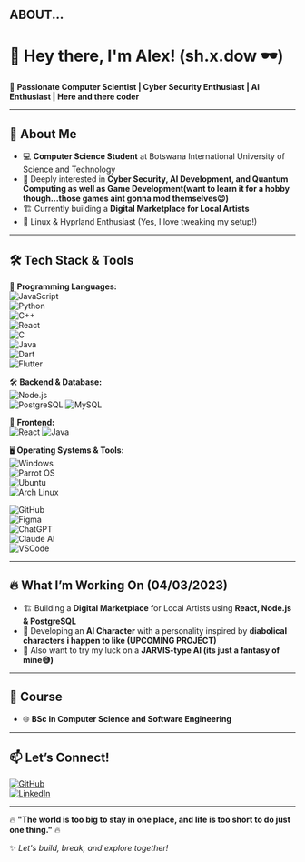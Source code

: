 ## **ABOUT...**

# 👋 Hey there, I'm Alex! (**sh.x.dow** 🕶️)

🚀 **Passionate Computer Scientist | Cyber Security Enthusiast | AI Enthusiast | Here and there coder**

---

## 🌟 **About Me**
- 💻 **Computer Science Student** at Botswana International University of Science and Technology
- 🔐 Deeply interested in **Cyber Security, AI Development, and Quantum Computing as well as Game Development(want to learn it for a hobby though...those games aint gonna mod themselves😉)**
- 🏗️ Currently building a **Digital Marketplace for Local Artists**
- 🐧 Linux & Hyprland Enthusiast (Yes, I love tweaking my setup!)

---

## 🛠️ **Tech Stack & Tools**

🚀 **Programming Languages:**  
![JavaScript](https://img.shields.io/badge/JavaScript-F7DF1E?style=for-the-badge&logo=javascript&logoColor=black)  
![Python](https://img.shields.io/badge/Python-3776AB?style=for-the-badge&logo=python&logoColor=white)  
![C++](https://img.shields.io/badge/C++-00599C?style=for-the-badge&logo=cplusplus&logoColor=white)  
![React](https://img.shields.io/badge/React-61DAFB?style=for-the-badge&logo=react&logoColor=black)  
![C](https://img.shields.io/badge/C-00599C?style=for-the-badge&logo=c&logoColor=white)  
![Java](https://img.shields.io/badge/Java-007396?style=for-the-badge&logoColor=white)  
![Dart](https://img.shields.io/badge/Dart-0175C2?style=for-the-badge&logo=dart&logoColor=white)  
![Flutter](https://img.shields.io/badge/Flutter-02569B?style=for-the-badge&logo=flutter&logoColor=white)  

🛠️ **Backend & Database:**  
![Node.js](https://img.shields.io/badge/Node.js-43853D?style=for-the-badge&logo=node.js&logoColor=white)  
![PostgreSQL](https://img.shields.io/badge/PostgreSQL-316192?style=for-the-badge&logo=postgresql&logoColor=white)
![MySQL](https://img.shields.io/badge/MySQL-316192?style=for-the-badge&logo=mysql&logoColor=white)

🎨 **Frontend:**  
![React](https://img.shields.io/badge/React-61DAFB?style=for-the-badge&logo=react&logoColor=black) 
![Java](https://img.shields.io/badge/Java-007396?style=for-the-badge&logoColor=white) 

🖥️ **Operating Systems & Tools:**  
![Windows](https://img.shields.io/badge/Windows-1793D1?style=for-the-badge&logo=windows&logoColor=white)  
![Parrot OS](https://img.shields.io/badge/Parrot%20OS-1793D1?style=for-the-badge&logo=linux&logoColor=white)  
![Ubuntu](https://img.shields.io/badge/Ubuntu-E95420?style=for-the-badge&logo=ubuntu&logoColor=white)  
![Arch Linux](https://img.shields.io/badge/Arch_Linux-1793D1?style=for-the-badge&logo=arch-linux&logoColor=white)  

![GitHub](https://img.shields.io/badge/GitHub-181717?style=for-the-badge&logo=github&logoColor=white)   
![Figma](https://img.shields.io/badge/Figma-F24E1E?style=for-the-badge&logo=figma&logoColor=white)  
![ChatGPT](https://img.shields.io/badge/ChatGPT-10A37F?style=for-the-badge&logo=openai&logoColor=white)  
![Claude AI](https://img.shields.io/badge/Claude%20AI-FFB300?style=for-the-badge&logo=claude&logoColor=black)  
![VSCode](https://img.shields.io/badge/VS%20Code-007ACC?style=for-the-badge&logo=visual-studio-code&logoColor=white)   

---

## 🔥 **What I’m Working On (04/03/2023)**
- 🏗️ Building a **Digital Marketplace** for Local Artists using **React, Node.js & PostgreSQL**
- 🤖 Developing an **AI Character** with a personality inspired by **diabolical characters i happen to like (UPCOMING PROJECT)**
- 🤖 Also want to try my luck on a **JARVIS-type AI (its just a fantasy of mine😅)**

---

## 🎯 **Course**
- 🌐 **BSc in Computer Science and Software Engineering**

---

## 📫 **Let’s Connect!**
[![GitHub](https://img.shields.io/badge/GitHub-100000?style=for-the-badge&logo=github&logoColor=white)](https://github.com/alex-marumo)  
[![LinkedIn](https://img.shields.io/badge/LinkedIn-0077B5?style=for-the-badge&logo=linkedin&logoColor=white)](https://www.linkedin.com/in/alex-marumo)  

---

🔥 **"The world is too big to stay in one place, and life is too short to do just one thing."** 🔥

✨ _Let's build, break, and explore together!_

